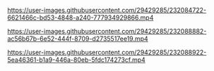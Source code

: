 

https://user-images.githubusercontent.com/29429285/232084722-6621466c-bd53-4848-a240-777934929866.mp4



https://user-images.githubusercontent.com/29429285/232088882-ac56b67b-6e52-444f-8709-d2735517ee19.mp4



https://user-images.githubusercontent.com/29429285/232088922-5ea46361-b1a9-446a-80eb-5fdc174273cf.mp4

